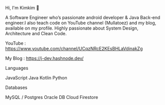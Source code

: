 Hi, I'm Kimkim 👋

A Software Engineer who’s passionate android developer & Java Back-end engineer.I also teach code on YouTube channel (Mullatoez) and my blog, available on my profile. Highly passionate about System Design, Architecture and Clean Code.


YouTube : https://www.youtube.com/channel/UCqzNRcE2KEsBHLaVdinakZg

My Blog : https://j-dev.hashnode.dev/


Languages

JavaScript
Java
Kotlin
Python

Databases

MySQL / Postgres
Oracle DB
Cloud Firestore
